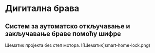 # Дигитална брава  

## Систем за аутоматско откључавање и закључавање браве помоћу шифре

Шематик пројекта без степ мотора.
![Шематик]smart-home-lock.png)